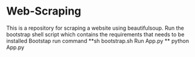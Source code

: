 # Web-Scraping
This is a repository for scraping a website using beautifulsoup.
Run the bootstrap shell script which contains the requirements that needs to be installed
Bootstap run command
**sh bootstrap.sh
Run App.py
** python App.py
